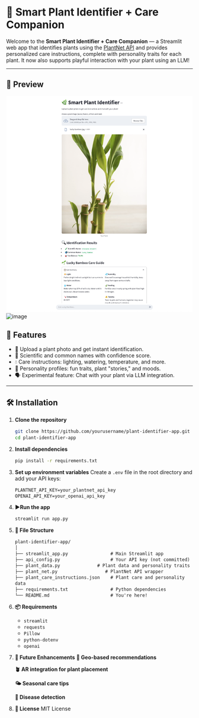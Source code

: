 # 🌿 Smart Plant Identifier + Care Companion

Welcome to the **Smart Plant Identifier + Care Companion** — a Streamlit web app that identifies plants using the [PlantNet API](https://my.plantnet.org/) and provides personalized care instructions, complete with personality traits for each plant. It now also supports playful interaction with your plant using an LLM!

---
## 📸 Preview
![alt text](image.png)
![image](https://github.com/user-attachments/assets/a43d32ce-147d-4af3-91d8-71645a9d7169)

## 🚀 Features

- 📸 Upload a plant photo and get instant identification.
- 🌱 Scientific and common names with confidence score.
- 💧 Care instructions: lighting, watering, temperature, and more.
- 🧠 Personality profiles: fun traits, plant "stories," and moods.
- 🗣️ Experimental feature: Chat with your plant via LLM integration.

---

## 🛠️ Installation

1. **Clone the repository**
   ```bash
   git clone https://github.com/yourusername/plant-identifier-app.git
   cd plant-identifier-app

2. **Install dependencies**
   ```bash
   pip install -r requirements.txt
   ```
3. **Set up environment variables**
   Create a `.env` file in the root directory and add your API keys:
   ```plaintext
   PLANTNET_API_KEY=your_plantnet_api_key
   OPENAI_API_KEY=your_openai_api_key
   ```
4. **▶️Run the app**
   ```bash
   streamlit run app.py
   ```
5. **📁 File Structure**
    ```
    plant-identifier-app/
    │
    ├── streamlit_app.py                # Main Streamlit app
    ├── api_config.py                   # Your API key (not committed)
    ├── plant_data.py              # Plant data and personality traits
    ├── plant_net.py                  # PlantNet API wrapper 
    ├── plant_care_instructions.json    # Plant care and personality data
    ├── requirements.txt                # Python dependencies
    └── README.md                       # You're here!
    ```
6. **📦 Requirements**
    - `streamlit`
    - `requests`
    - `Pillow`
    - `python-dotenv`
    - `openai`  
7.  **🌟 Future Enhancements**
    **📍 Geo-based recommendations**

    **🪴 AR integration for plant placement**

    **🌤️ Seasonal care tips**

    **🧬 Disease detection**
8. **📜 License**
    MIT License

